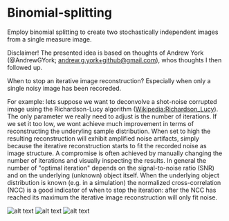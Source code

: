 # Binomial-splitting
Employ binomial splitting to create two stochastically independent images from a single measure image.

Disclaimer!
The presented idea is based on thoughts of Andrew York (@AndrewGYork; andrew.g.york+github@gmail.com), whos thoughts I then followed up.

When to stop an iterative image reconstruction? Especially when only a single noisy image has been recoreded.

For example: lets suppose we want to deconvolve a shot-noise corrupted image using the Richardson-Lucy algorithm ([Wikipedia:Richardson_Lucy](https://en.wikipedia.org/wiki/Richardson%E2%80%93Lucy_deconvolution)). The only parameter we really need to adjust is the number of iterations. If we set it too low, we wont achieve much improvement in terms of reconstructing the underyling sample distribution. When set to high the resulting reconstruction will exhibit amplified noise artifacts, simply because the iterative reconstruction starts to fit the recorded noise as image structure. A compromise is often achieved by manually changing  the number of iterations and visually inspecting the results. 
In general the number of "optimal iteration" depends on the signal-to-noise ratio (SNR) and on the underlying (unknown) object itself. When the underlying object distribution is known (e.g. in a simulation) the normalized cross-correlation (NCC) is a good indicator of when to stop the iteration: after the NCC has reached its maximum the iterative image reconstruction will only fit noise. 

![alt text](https://github.com/beckerjn92/Binomial-splitting/blob/main/Fig1.PNG)
![alt text](https://github.com/beckerjn92/Binomial-splitting/blob/main/Fig2.PNG)
![alt text](https://github.com/beckerjn92/Binomial-splitting/blob/main/Fig3.PNG)
